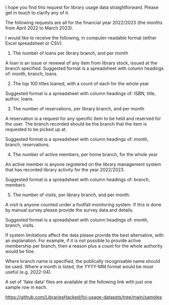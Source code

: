 I hope you find this request for library usage data straightforward. Please get in touch to clarify any of it.

The following requests are all for the financial year 2022/2023 (the months from April 2022 to March 2023).

I would like to receive the following, in computer-readable format (either Excel spreadsheet or CSV).


1. The number of loans per library branch, and per month

A loan is an issue or renewal of any item from library stock, issued at the branch specified. Suggested format is a spreadsheet with column headings of: month, branch, loans.


2. The top 100 titles loaned, with a count of each for the whole year

Suggested format is a spreadsheet with column headings of: ISBN, title, author, loans.


3. The number of reservations, per library branch, and per month

A reservation is a request for any specific item to be held and reserved for the user. The branch recorded should be the branch that the item is requested to be picked up at.

Suggested format is a spreadsheet with column headings of: month, branch, reservations.


4. The number of active members, per home branch, for the whole year

An active member is anyone registered on the library management system that has recorded library activity for the year 2022/2023.

Suggested format is a spreadsheet with column headings of: branch, members.


5. The number of visits, per library branch, and per month.

A visit is anyone counted under a footfall monitoring system. If this is done by manual survey please provide the survey data and details.

Suggested format is a spreadsheet with column headings of: month, branch, visits.


If system limitations affect the data please provide the best alternative, with an explanation. For example, if it is not possible to provide active membership per branch, then a reason plus a count for the whole authority would be fine.

Where branch name is specified, the publically recognisable name should be used. Where a month is listed, the YYYY-MM format would be most useful (e.g. 2022-04).

A set of 'fake data' files are available at the following link with just one sample row in each.

https://github.com/LibrariesHacked/foi-usage-datasets/tree/main/samples

